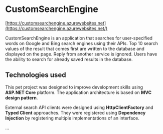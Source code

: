 # CustomSearchEngine
[https://customsearchengine.azurewebsites.net](https://customsearchengine.azurewebsites.net/)

CustomSearchEngine is an application that searches for user-specified words on Google and Bing search engines using their APIs. 
Top 10 search values of the result that comes first are written to the database and displayed on the page. Reply from another service is ignored.
Users have the ability to search for already saved results in the database.

## Technologies used
This pet project was designed to improve development skills using **ASP.NET Core** platform. The application architecture is based on **MVC design pattern**.

External search API clients were designed using **HttpClientFactory** and **Typed Client** approaches. They were registered using **Dependency Injection** by registering multiple implementations of an interface.

...
